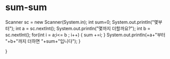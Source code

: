 # sum-sum
Scanner sc = new Scanner(System.in);
		int sum=0;
		System.out.println("몇부터");
		int a = sc.nextInt();
		System.out.println("몇까지 더할까요?");
		int b = sc.nextInt();
		for(int i = a;i<= b ; i++) {
			sum +=i;
		}
		System.out.println(+a+"부터 "+b+"까지 더하면 "+sum+"입니다");
	}

}

